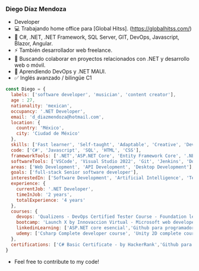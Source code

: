 ### Diego Díaz Mendoza

- Developer  
- :computer: Trabajando home office para [Global Hitss]. (https://globalhitss.com/)
- 🌱 C#, .NET, .NET Framework, SQL Server, GIT, DevOps, Javascript, Blazor, Angular. 
- :zap: También desarrollador web freelance. 
- 👯 Buscando colaborar en proyectos relacionados con .NET y desarrollo web o móvil.  
- 📖 Aprendiendo DevOps y .NET MAUI.
- :white_check_mark: Inglés avanzado / bilingüe C1

```js
const Diego = {
  labels: ['software developer', 'musician', 'content creator'],
  age : 27,
  nationality: 'mexican',
  occupancy: '.NET Developer',
  email: 'd_diazmendoza@hotmail.com',
  location: {
    country: 'México',
    city: 'Ciudad de México'
  },
  skills: ['Fast learner', 'Self-taught', 'Adaptable', 'Creative', 'DevOps Culture'],
  code: ['C#', 'Javascript', 'SQL', 'HTML', 'CSS'],
  frameworkTools: ['.NET','ASP.NET Core', 'Entity Framework Core', '.NET MAUI', 'Blazor', 'Razor Pages', 'WPF', 'MAUI'],
  softwareTools: ['VSCode', 'Visual Studio 2022', 'Git', 'Jenkins', 'Docker', 'Azure', 'AWS'],
  areas: ['Web Development', 'API Development', 'Desktop Development'],
  goals: ['full-stack Senior software developer'],
  interestedIn: ['Software Development', 'Artificial Intelligence', 'Technology', 'Music', 'History', 'Videogames'],
  experience: {
    currentJob: '.NET Developer',
    timeInJob: '2 years',
    totalExperience: '4 years'
  },
  courses: {
    devops: 'Qualizens - DevOps Certified Tester Course - Foundation level',
    bootcamp: 'Launch X by Innovaccion Virtual - Microsoft web developer bootcamp',
    linkedinLearning: ['ASP.NET core esencial','Github para programadores', '.NET6 esencial', 'LINQ con C#'],
    udemy: ['Csharp Complete developer course', 'Unity 2D complete course'],
  },
  certifications: ['C# Basic Certificate - by HackerRank','Github para desarrolladores - by LinkedInLearning'],
}
```
- Feel free to contribute to my code! 



